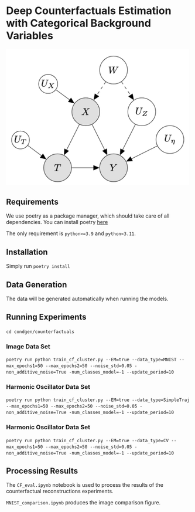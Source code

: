 # Deep Counterfactuals Estimation with Categorical Background Variables

<img src="https://github.com/edebrouwer/cfqp/blob/bee4be911f21c80b66d2324e180478d703a3b7b4/condgen/notebooks/figs/DAG.png" width="500">

## Requirements

We use poetry as a package manager, which should take care of all dependencies.  You can install poetry [here](https://python-poetry.org/) 

The only requirement is `python>=3.9` and `python<3.11`.

## Installation

Simply run `poetry install`

## Data Generation

The data will be generated automatically when running the models.

## Running Experiments

`cd condgen/counterfactuals`

### Image Data Set

`poetry run python train_cf_cluster.py --EM=true --data_type=MNIST --max_epochs1=50 --max_epochs2=50 --noise_std=0.05 -non_additive_noise=True -num_classes_model=-1 --update_period=10`


### Harmonic Oscillator Data Set

`poetry run python train_cf_cluster.py --EM=true --data_type=SimpleTraj --max_epochs1=50 --max_epochs2=50 --noise_std=0.05 -non_additive_noise=True -num_classes_model=-1 --update_period=10`

### Harmonic Oscillator Data Set

`poetry run python train_cf_cluster.py --EM=true --data_type=CV --max_epochs1=50 --max_epochs2=50 --noise_std=0.05 -non_additive_noise=True -num_classes_model=-1 --update_period=10`

## Processing Results

The `CF_eval.ipynb` notebook is used to process the results of the counterfactual reconstructions experiments.

`MNIST_comparison.ipynb` produces the image comparison figure.




